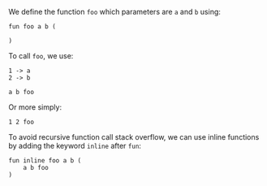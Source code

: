 
We define the function `foo` which parameters are `a` and `b` using:

```
fun foo a b (

)
```

To call `foo`, we use:

```
1 -> a
2 -> b

a b foo
```

Or more simply:

```
1 2 foo
```

To avoid recursive function call stack overflow, we can use inline functions by adding the keyword `inline` after `fun`:

```
fun inline foo a b (
    a b foo
)
```
